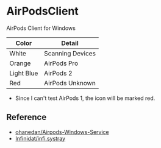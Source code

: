 # AirPodsClient
AirPods Client for Windows

| Color | Detail                                                  |
| ------------------- | ------------------------------------------- |
| White      | Scanning Devices      |
| Orange           | AirPods Pro    |
| Light Blue              | AirPods 2              |
| Red           | AirPods Unknown   |
* Since I can't test AirPods 1, the icon will be marked red.

## Reference
- [ohanedan/Airpods-Windows-Service](https://github.com/ohanedan/Airpods-Windows-Service)
- [Infinidat/infi.systray](https://github.com/Infinidat/infi.systray)
